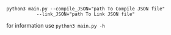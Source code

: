 ```
python3 main.py --compile_JSON="path To Compile JSON file"
		   --link_JSON="path To Link JSON file"
``` 

for information use ```python3 main.py -h```
 


